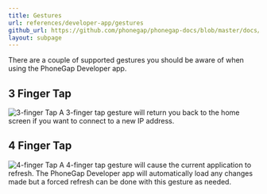 ```yaml
---
title: Gestures
url: references/developer-app/gestures
github_url: https://github.com/phonegap/phonegap-docs/blob/master/docs/3-references/developer-app/3-gestures.html.md
layout: subpage
---
```


There are a couple of supported gestures you should be aware of when using the PhoneGap Developer app.

## 3 Finger Tap

![3-finger Tap](/images/three-finger-tap.png) A 3-finger tap gesture will return you back to the home screen if you want to connect to a new IP address.

## 4 Finger Tap

![4-finger Tap](/images/four-finger-tap.png)
A 4-finger tap gesture will cause the current application to refresh. The PhoneGap Developer app will automatically load any changes made but a forced refresh can be done with this gesture as needed.
